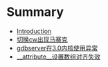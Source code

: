 # Summary

* [Introduction](README.md)
* [切换cw出现马赛克](1.md)
* [gdbserver在3.0内核使用异常](2.md)
* [__attribute__设置数组对齐失效](3.md)



